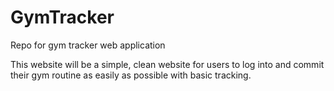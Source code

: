 # GymTracker
Repo for gym tracker web application

This website will be a simple, clean website for users to log into and commit their gym routine as easily as possible with basic tracking.